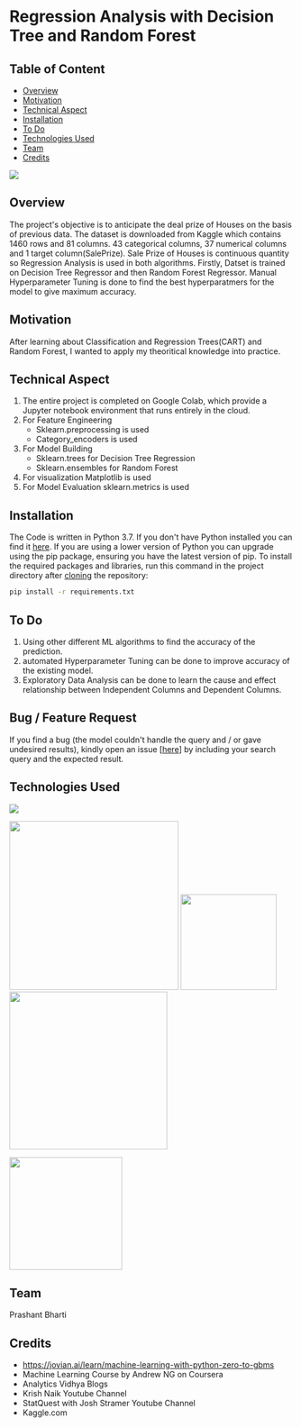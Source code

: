
# Regression Analysis with Decision Tree and Random Forest

## Table of Content
  * [Overview](#overview)
  * [Motivation](#motivation)
  * [Technical Aspect](#technical-aspect)
  * [Installation](#installation)
  * [To Do](#to-do)
  * [Technologies Used](#technologies-used)
  * [Team](#team)
  * [Credits](#credits)


![](https://www.bankforeclosuressale.com/images/categories/cream-multi-family-homes.jpg)

## Overview
The project's objective is to anticipate the deal prize of Houses on the basis of previous data. The dataset is downloaded from Kaggle which contains 1460 rows and 81 columns. 43 categorical columns, 37 numerical columns and 1 target column(SalePrize). Sale Prize of Houses is continuous quantity so Regression Analysis is used in both algorithms. Firstly, Datset is trained on Decision Tree Regressor and then Random Forest Regressor. Manual Hyperparameter Tuning is done to find the best hyperparatmers for the model to give maximum accuracy. 


## Motivation
 After learning about Classification and Regression Trees(CART) and Random Forest, I wanted to apply my theoritical knowledge into practice. 

## Technical Aspect
1. The entire project is completed on Google Colab, which provide a Jupyter notebook environment that runs entirely in the cloud.
2. For Feature Engineering 
     * Sklearn.preprocessing is used
     * Category_encoders is used
3. For Model Building
     * Sklearn.trees for Decision Tree Regression
     * Sklearn.ensembles for Random Forest
4. For visualization Matplotlib is used
6. For Model Evaluation sklearn.metrics is used


## Installation
The Code is written in Python 3.7. If you don't have Python installed you can find it [here](https://www.python.org/downloads/). If you are using a lower version of Python you can upgrade using the pip package, ensuring you have the latest version of pip. To install the required packages and libraries, run this command in the project directory after [cloning](https://www.howtogeek.com/451360/how-to-clone-a-github-repository/) the repository:
```bash
pip install -r requirements.txt
```


## To Do
1. Using other different ML algorithms to find the accuracy of the prediction.
2. automated Hyperparameter Tuning can be done to improve accuracy of the existing model.
3. Exploratory Data Analysis can be done to learn the cause and effect relationship between Independent Columns and Dependent Columns.

## Bug / Feature Request
If you find a bug (the model couldn't handle the query and / or gave undesired results), kindly open an issue [<a href = "https://github.com/itspb008/Used-Car-Quality-Detection/issues/new">here</a>] by including your search query and the expected result.


## Technologies Used

![](https://forthebadge.com/images/badges/made-with-python.svg)

[<img target="_blank" src="https://www.software.ac.uk/sites/default/files/images/content/jupyter-main-logo.svg" width=300>](https://jupyter.org/)    [<img target="_blank" src = "https://www.bgp4.com/wp-content/uploads/2019/08/Scikit_learn_logo_small.svg_-840x452.png" width=170>](https://scikit-learn.org/stable/)                     [<img target="_blank" src="https://miro.medium.com/max/3880/1*ddtqWGkJz1TUCg1WM9qKeQ.jpeg" width=280>](https://colab.research.google.com/) 



[<img target="_blank" src="https://blueorange.digital/wp-content/uploads/2019/12/logo_matplotlib.jpg" width=200>](https://matplotlib.org/stable/index.html) 


## Team
Prashant Bharti


## Credits
- https://jovian.ai/learn/machine-learning-with-python-zero-to-gbms
- Machine Learning Course by Andrew NG on Coursera
- Analytics Vidhya Blogs 
- Krish Naik Youtube Channel
- StatQuest with Josh Stramer Youtube Channel
- Kaggle.com

